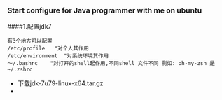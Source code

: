 ### Start configure for Java programmer with me on ubuntu

####1.配置jdk7 
  
  ```shell
  有3个地方可以配置  
  /etc/profile   "对个人其作用
  /etc/environment  "对系统环境其作用 
  ～/.bashrc    "对打开的shell起作用,不同shell 文件不同 例如: oh-my-zsh 是 ~/.zshrc

  ```
  - 下载jdk-7u79-linux-x64.tar.gz
  - 
